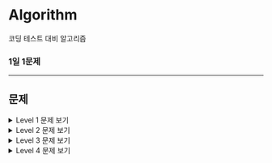 # Algorithm

코딩 테스트 대비 알고리즘 

### 1일 1문제

---

## 문제

  <details>
  <summary>Level 1 문제 보기</summary>
  <div markdown="1">

  - [2016년 - 연습문제](https://github.com/Cha-Y-S/Algorithm/tree/main/Programmers-Level1/2016%EB%85%84)

  - [가운데 글자 가져오기 - 연습문제](https://github.com/Cha-Y-S/Algorithm/tree/main/Programmers-Level1/%EA%B0%80%EC%9A%B4%EB%8D%B0%20%EA%B8%80%EC%9E%90%20%EA%B0%80%EC%A0%B8%EC%98%A4%EA%B8%B0)

  - [같은 숫자는 싫어 - 연습문제](https://github.com/Cha-Y-S/Algorithm/tree/main/Programmers-Level1/%EA%B0%99%EC%9D%80%20%EC%88%AB%EC%9E%90%EB%8A%94%20%EC%8B%AB%EC%96%B4)
  
  - [나누어 떨어지는 숫자 배열 - 연습문제](https://github.com/Cha-Y-S/Algorithm/tree/main/Programmers-Level1/%EB%82%98%EB%88%84%EC%96%B4%20%EB%96%A8%EC%96%B4%EC%A7%80%EB%8A%94%20%EC%88%AB%EC%9E%90%20%EB%B0%B0%EC%97%B4)

  - [두 정수 사이의 합 - 연습문제](https://github.com/Cha-Y-S/Algorithm/tree/main/Programmers-Level1/%EB%91%90%20%EC%A0%95%EC%88%98%20%EC%82%AC%EC%9D%B4%EC%9D%98%20%ED%95%A9)

  - [문자열 다루기 기본 - 연습문제](https://github.com/Cha-Y-S/Algorithm/tree/main/Programmers-Level1/%EB%AC%B8%EC%9E%90%EC%97%B4%20%EB%8B%A4%EB%A3%A8%EA%B8%B0%20%EA%B8%B0%EB%B3%B8)

  - [문자열 내 마음대로 정렬하기 - 연습문제](https://github.com/Cha-Y-S/Algorithm/tree/main/Programmers-Level1/%EB%AC%B8%EC%9E%90%EC%97%B4%20%EB%82%B4%20%EB%A7%88%EC%9D%8C%EB%8C%80%EB%A1%9C%20%EC%A0%95%EB%A0%AC%ED%95%98%EA%B8%B0)

  - [문자열 내림차순으로 배치하기 - 연습문제](https://github.com/Cha-Y-S/Algorithm/tree/main/Programmers-Level1/%EB%AC%B8%EC%9E%90%EC%97%B4%20%EB%82%B4%EB%A6%BC%EC%B0%A8%EC%88%9C%EC%9C%BC%EB%A1%9C%20%EB%B0%B0%EC%B9%98%ED%95%98%EA%B8%B0)

  - [서울에서 김서방 찾기 - 연습문제](https://github.com/Cha-Y-S/Algorithm/tree/main/Programmers-Level1/%EC%84%9C%EC%9A%B8%EC%97%90%EC%84%9C%20%EA%B9%80%EC%84%9C%EB%B0%A9%20%EC%B0%BE%EA%B8%B0)

  - [소수 찾기 - 연습문제](https://github.com/Cha-Y-S/Algorithm/tree/main/Programmers-Level1/%EC%86%8C%EC%88%98%20%EC%B0%BE%EA%B8%B0)

  - [약수의 합 - 연습문제](https://github.com/Cha-Y-S/Algorithm/tree/main/Programmers-Level1/%EC%95%BD%EC%88%98%EC%9D%98%20%ED%95%A9)

  - [정수 내림차순으로 배치하기 - 연습문제](https://github.com/Cha-Y-S/Algorithm/tree/main/Programmers-Level1/%EC%A0%95%EC%88%98%20%EB%82%B4%EB%A6%BC%EC%B0%A8%EC%88%9C%EC%9C%BC%EB%A1%9C%20%EB%B0%B0%EC%B9%98%ED%95%98%EA%B8%B0)

  - [직사각형 별찍기 - 연습문제](https://github.com/Cha-Y-S/Algorithm/tree/main/Programmers-Level1/%EC%A7%81%EC%82%AC%EA%B0%81%ED%98%95%20%EB%B3%84%EC%B0%8D%EA%B8%B0)
  
  - [내적 - 월간 코드 챌린지 시즌 1](https://github.com/Cha-Y-S/Algorithm/tree/main/Programmers-Level1/%EB%82%B4%EC%A0%81)
  
  - [두 개 뽑아서 더하기 - 월간 코드 챌린지 시즌 1](https://github.com/Cha-Y-S/Algorithm/tree/main/Programmers-Level1/%EB%91%90%20%EA%B0%9C%20%EB%BD%91%EC%95%84%EC%84%9C%20%EB%8D%94%ED%95%98%EA%B8%B0)
  
  - [음양 더하기 - 프로그래머스 월간 코드 챌린지 시즌 2](https://github.com/Cha-Y-S/Algorithm/tree/main/Programmers-Level1/%EC%9D%8C%EC%96%91%20%EB%8D%94%ED%95%98%EA%B8%B0)
  
  - [소수만들기 - Summer/Winter Coding(~2018)](https://github.com/Cha-Y-S/Algorithm/tree/main/Programmers-Level1/%EC%86%8C%EC%88%98%20%EB%A7%8C%EB%93%A4%EA%B8%B0)
  
  - [K번째 수 - 정렬](https://github.com/Cha-Y-S/Algorithm/tree/main/Programmers-Level1/K%EB%B2%88%EC%A7%B8%EC%88%98)
  
  - [모의고사 - 완전탐색](https://github.com/Cha-Y-S/Algorithm/tree/main/Programmers-Level1/%EB%AA%A8%EC%9D%98%EA%B3%A0%EC%82%AC)
  
  </div>
  </details>

  <details>
  <summary>Level 2 문제 보기</summary>
  <div markdown="1">

  

  </div>
  </details>

  <details>
  <summary>Level 3 문제 보기</summary>
  <div markdown="1">

  

  </div>
  </details>

  <details>
  <summary>Level 4 문제 보기</summary>
  <div markdown="1">

  

  </div>
  </details>